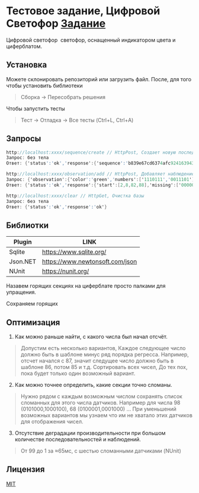 ﻿# Тестовое задание, Цифровой Светофор [Задание](https://github.com/BolatovAlau/Trafic/blob/master/TraficLight/%D0%A2%D0%B5%D1%81%D1%82%D0%BE%D0%B2%D0%BE%D0%B5%20%D0%B7%D0%B0%D0%B4%D0%B0%D0%BD%D0%B8%D0%B5%20%D0%A6%D0%B8%D1%84%D1%80%D0%BE%D0%B2%D0%BE%D0%B9%20%D0%A1%D0%B2%D0%B5%D1%82%D0%BE%D1%84%D0%BE%D1%80%20(b).pdf)

Цифровой светофор ­ светофор, оснащенный индикатором цвета и циферблатом. 

## Установка

Можете склонировать репозиторий или загрузить файл. После, для того чтобы установить библиотеки
> Сборка -> Пересобрать решения

Чтобы запустить тесты
> Тест -> Отладка -> Все тесты (Ctrl+L, Ctrl+A)

## Запросы

```c#
http://localhost:xxxx/sequence/create // HttpPost, Создает новую последовательность
Запрос: без тела
Ответ: {'status':'ok','response':{'sequence':'b839e67c­d637­4afc­9241­63943c4fea83'}}

http://localhost:xxxx/observation/add // HttpPost, Добавляет наблюдение для последовательности
Запрос: {'observation':{'color':'green','numbers':['1110111','0011101']},'sequence':'b839e67c­d637­4afc­9241­63943c4fea83'}
Ответ: {'status':'ok','response':{'start':[2,8,82,88],'missing':['0000000','1000000']}}

http://localhost:xxxx/clear // HttpGet, Очистка базы
Запрос: без тела
Ответ: {'status':'ok','response':'ok'}
```

## Библиотки

| Plugin | LINK |
| ------ | ------ |
| Sqlite | https://www.sqlite.org/ |
| Json.NET | https://www.newtonsoft.com/json |
| NUnit | https://nunit.org/ |

Назавем горящих секциях на циферблате просто палками для упращения.

Сохраняем горящих 

##  Оптимизация

1. Как можно раньше найти, с какого числа был начал отсчёт.
> Допустим есть несколько вариантов, Каждое следующее число должно быть в шаблоне минус ряд порядка регресса. Например, отсчет начался с 87, значит следущее число должно быть в шаблоне 86, потом 85 и т.д. Сортировать всех чисел, До тех пох, пока будет только один возможный вариант.
2. Как можно точнее определить, какие секции точно сломаны.
> Нужно рядом с каждым возможным числом сохранять список сломанных для этого числа датчиков. 
Например для числа 98 (0101000,1000100), 68 (0100001,0001000) ... При уменьшений возможных вариантов мы узнаем что им не хватало этих датчиков для отображения чисел.
3. Отсутствие деградации производительности при большом количестве
последовательностей и наблюдений.
> От 99 до 1 за ≈65мс, с шестью сломанными датчиками (NUnit)
## Лицензия
[MIT](https://choosealicense.com/licenses/mit/)
